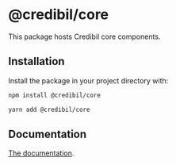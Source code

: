 # @credibil/core

This package hosts Credibil core components.

## Installation

Install the package in your project directory with:

```bash
npm install @credibil/core

yarn add @credibil/core
```

## Documentation

[The documentation](https://credibil.github.io/credibil-ui/docs).
